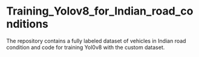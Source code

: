# Training_Yolov8_for_Indian_road_conditions
The repository contains a fully labeled dataset of vehicles in Indian road condition and code for training Yol0v8 with the custom dataset.
